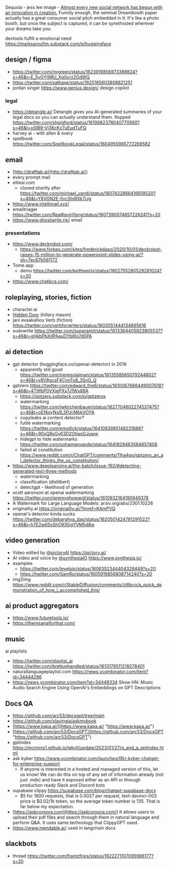 
Sequoia - jess lee image - [Almost every new social network has begun with an innovation in creation.](https://twitter.com/jesskah/status/1615759018999545857/photo/1) Funnily enough, the seminal Dreambooth paper actually has a great consumer social pitch embedded in it: It's like a photo booth, but once the subject is captured, it can be synethsized wherever your dreams take you.

devtools fulfill a emotional need https://marksaroufim.substack.com/p/huggingface


## design / figma

- https://twitter.com/mrgreen/status/1623919856973389824?s=46&t=E_5yGYI9RU_Xg0orz2GdWQ
- https://twitter.com/sathaxe/status/1625185603808821251
- jordan singer https://www.genius.design/ design copilot

### legal

-  https://detangle.ai/ Detangle gives you AI-generated summaries of your legal docs so you can actually understand them. flopped https://twitter.com/shpigford/status/1610682378040770560?s=46&t=oSlB9-Vj36cKz7uEudTuFQ
- harvey ai - with allen & overy
- spellbook https://twitter.com/SpellbookLegal/status/1604955985772269582


## email

- [http://draftlab.ai](http://draftlab.ai/)
- every prompt mail
- ellieai.com
	- cloned shortly after https://twitter.com/michael_vandi/status/1607422866416619520?s=46&t=Y8VGN2E-IIvcStsRXk7iJg
- https://www.intellimail.xyz/
- emailtriager https://twitter.com/RealKevinYang/status/1607390074857226241?s=20
- https://www.ghostwrite.rip/ email

### presentations

- https://www.deckrobot.com/
	- https://www.forbes.com/sites/frederickdaso/2020/10/01/deckrobot-raises-15-million-to-generate-powerpoint-slides-using-ai/?sh=7ec67b561172
- Tome.app
	- demo https://twitter.com/keithpeiris/status/1602755280529281024?s=20
- https://www.chatbcg.com/


## roleplaying, stories, fiction

- character.ai
- [Hidden Door](https://www.hiddendoor.co/) (hillary mason)
- jani evaakallios Verb (fiction) https://twitter.com/verbforwriters/status/1603051444134895616
- sudowrite https://twitter.com/superamit/status/1613364405923905537?s=46&t=gHkbPbXdPAauDYbWo7d0PA

## ai detection

- gpt detector (huggingface.co/openai-detector) in 2019
	- apparently still good https://twitter.com/irenesolaiman/status/1613558565079244802?s=46&t=v8V8gcsF4CnnTo8_3SnG_Q
- gptzero https://twitter.com/edward_the6/status/1610067688449007618?s=46&t=4T9fbP0VXiePXx7J1Wx88A
	- https://gptzero.substack.com/p/gptzerox
	- watermarking https://twitter.com/jwkirchenbauer/status/1627704602274537475?s=46&t=oEf4oyfks9_5PJcMbkVOYA
	- copyleaks ai content detector?
	- futile watermarking https://twitter.com/emollick/status/1641083985148231686?s=46&t=90xQ8sGy63D2OtiaoGJuww
	- hidegpt to hide watermarks https://twitter.com/sohamgovande/status/1641828463584657408
	- failed at constitution https://www.reddit.com/r/ChatGPT/comments/11ha4qo/gptzero_an_ai_detector_thinks_the_us_constitution/
- https://www.deeplearning.ai/the-batch/issue-192/#detecting-generated-text-three-methods
	- watermarking
	- classification (distilbert)
	- detectgpt - likelihood of generation
- scott aaronson at openai watermarking https://twitter.com/jeremyphoward/status/1610932164190949378
- A Watermark for Large Language Models: arxiv.org/abs/2301.10226
- originality.ai https://originality.ai/?lmref=KAmPVQ
- openai's detector kinda sucks https://twitter.com/debarghya_das/status/1620501424781291522?s=46&t=h7E2w6SsShO93GgYVM5d8w


## video generation


- Video edited by [@pictoryAI](https://twitter.com/pictoryai) https://pictory.ai/
- AI video and voice by [@synthesiaIO](https://twitter.com/synthesiaIO) https://www.synthesia.io/
- examples
	- https://twitter.com/levelsio/status/1606352344404328449?s=20
	- https://twitter.com/SamRo/status/1605919856808714240?s=20
- img2img https://www.reddit.com/r/StableDiffusion/comments/zl6bco/a_quick_demonstration_of_how_i_accomplished_this/

## ai product aggregators

- https://www.futuretools.io/
- https://theresanaiforthat.com/ 

## music

ai playlists
- https://twitter.com/playlist_ai https://twitter.com/brettunhandled/status/1613179511218278401
- naturallanguageplaylist.com https://news.ycombinator.com/item?id=34444286
- https://news.ycombinator.com/item?id=34448334 Show HN: Music Audio Search Engine Using OpenAI's Embeddings on GPT Descriptions



## Docs QA

- https://github.com/arc53/docsgpt/tree/main
- https://github.com/slavingia/askmybook
- [https://www.kapa.ai/](https://www.kapa.ai/ "https://www.kapa.ai/") 
- [https://github.com/arc53/DocsGPT](https://github.com/arc53/DocsGPT "https://github.com/arc53/DocsGPT")
- gptindex https://mcminis1.github.io/jekyll/update/2023/01/27/q_and_a_gptindex.html
- ask kyber https://www.ycombinator.com/launches/I9U-kyber-chatgpt-for-enterprise-support
	- If anyone is interested in a hosted and managed version of this, let us know! We can do this on top of any set of information already (not just .mdx) and have it exposed either as an API or through production ready Slack and Discord bots
- supabase clippy https://supabase.com/blog/chatgpt-supabase-docs
	- $5 for 1800 requests, that is 0.0027 per request, text-davinci-003 price is $0.02/1k token, so the average token number is 135. That is far below my expectation.
- [https://askcorpora.com](https://askcorpora.com/) It allows users to upload their pdf files and search through them in natural language and perform Q&A. It uses same technology that ClippyGPT used.
- https://www.mendable.ai/ used in langchain docs

## slackbots

- thread https://twitter.com/frantzfries/status/1622271107095986177?s=20